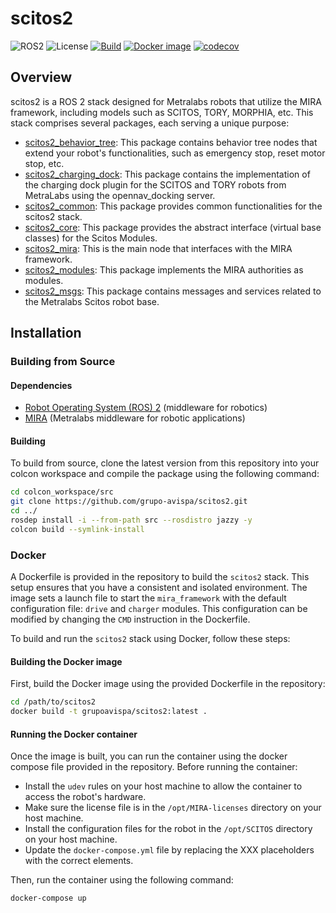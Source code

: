 # scitos2

![ROS2](https://img.shields.io/badge/ros2-jazzy-blue?logo=ros&logoColor=white)
![License](https://img.shields.io/github/license/grupo-avispa/scitos2)
[![Build](https://github.com/grupo-avispa/scitos2/actions/workflows/build.yml/badge.svg?branch=main)](https://github.com/grupo-avispa/scitos2/actions/workflows/build.yml)
[![Docker image](https://github.com/grupo-avispa/scitos2/actions/workflows/docker_image.yml/badge.svg?branch=main)](https://github.com/grupo-avispa/scitos2/actions/workflows/docker_image.yml)
[![codecov](https://codecov.io/gh/grupo-avispa/scitos2/graph/badge.svg?token=794XFYV0FK)](https://codecov.io/gh/grupo-avispa/scitos2)

## Overview

scitos2 is a ROS 2 stack designed for Metralabs robots that utilize the MIRA framework, including models such as SCITOS, TORY, MORPHIA, etc. This stack comprises several packages, each serving a unique purpose:

 * [scitos2_behavior_tree]: This package contains behavior tree nodes that extend your robot's functionalities, such as emergency stop, reset motor stop, etc.
 * [scitos2_charging_dock]: This package contains the implementation of the charging dock plugin for the SCITOS and TORY robots from MetraLabs using the opennav_docking server.
 * [scitos2_common]: This package provides common functionalities for the scitos2 stack.
 * [scitos2_core]: This package provides the abstract interface (virtual base classes) for the Scitos Modules.
 * [scitos2_mira]: This is the main node that interfaces with the MIRA framework.
 * [scitos2_modules]: This package implements the MIRA authorities as modules.
 * [scitos2_msgs]: This package contains messages and services related to the Metralabs Scitos robot base.

## Installation

### Building from Source

#### Dependencies

- [Robot Operating System (ROS) 2](https://docs.ros.org/en/jazzy/) (middleware for robotics)
- [MIRA](https://www.mira-project.org/) (Metralabs middleware for robotic applications)

#### Building

To build from source, clone the latest version from this repository into your colcon workspace and compile the package using the following command:
```bash
cd colcon_workspace/src
git clone https://github.com/grupo-avispa/scitos2.git
cd ../
rosdep install -i --from-path src --rosdistro jazzy -y
colcon build --symlink-install
```

### Docker

A Dockerfile is provided in the repository to build the `scitos2` stack. This setup ensures that you have a consistent and isolated environment. The image sets a launch file to start the `mira_framework` with the default configuration file: `drive` and `charger` modules. This configuration can be modified by changing the `CMD` instruction in the Dockerfile.

To build and run the `scitos2` stack using Docker, follow these steps:

#### Building the Docker image

First, build the Docker image using the provided Dockerfile in the repository:
```bash
cd /path/to/scitos2
docker build -t grupoavispa/scitos2:latest .
```

#### Running the Docker container

Once the image is built, you can run the container using the docker compose file provided in the repository. Before running the container:
- Install the `udev` rules on your host machine to allow the container to access the robot's hardware.
- Make sure the license file is in the `/opt/MIRA-licenses` directory on your host machine.
- Install the configuration files for the robot in the `/opt/SCITOS` directory on your host machine.
- Update the `docker-compose.yml` file by replacing the XXX placeholders with the correct elements.

Then, run the container using the following command:
```bash
docker-compose up
```

[scitos2_behavior_tree]: /scitos2_behavior_tree
[scitos2_charging_dock]: /scitos2_charging_dock
[scitos2_common]: /scitos2_common
[scitos2_core]: /scitos2_core
[scitos2_mira]: /scitos2_mira
[scitos2_modules]: /scitos2_modules
[scitos2_msgs]: /scitos2_msgs
